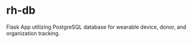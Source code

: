 # rh-db

Flask App utilizing PostgreSQL database for wearable device, donor, and organization tracking.
